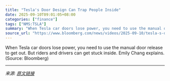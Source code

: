 ```yaml
---
title: "Tesla's Door Design Can Trap People Inside"
date: 2025-09-10T09:01:05+08:00
categories: ["finance"]
tags: ["NMS:TSLA"]
summary: "When Tesla car doors lose power, you need to use the manual door release to get out. But riders and drivers can get stuck inside. Emily Chang explains. (Source: Bloomberg)"
source_url: "https://www.bloomberg.com/news/videos/2025-09-10/tesla-s-door-design-can-trap-people-inside"
---
```


When Tesla car doors lose power, you need to use the manual door release to get out. But riders and drivers can get stuck inside. Emily Chang explains. (Source: Bloomberg)

---

*来源: [原文链接](https://www.bloomberg.com/news/videos/2025-09-10/tesla-s-door-design-can-trap-people-inside)*
